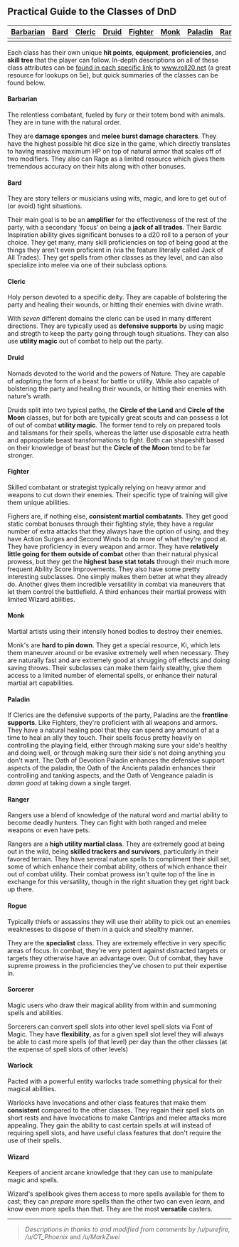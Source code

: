 ## Practical Guide to the Classes of DnD

| [Barbarian](https://roll20.net/compendium/dnd5e/Classes:Barbarian#content) | [Bard](https://roll20.net/compendium/dnd5e/Classes:Bard#content) | [Cleric](https://roll20.net/compendium/dnd5e/Classes:Cleric#content) | [Druid](https://roll20.net/compendium/dnd5e/Classes:Druid#content) | [Fighter](https://roll20.net/compendium/dnd5e/Classes:Fighter#content) | [Monk](https://roll20.net/compendium/dnd5e/Classes:Monk#content) | [Paladin](https://roll20.net/compendium/dnd5e/Classes:Paladin#content) | [Ranger](https://roll20.net/compendium/dnd5e/Classes:Ranger#content) | [Rogue](https://roll20.net/compendium/dnd5e/Classes:Rogue#content) | [Sorcerer](https://roll20.net/compendium/dnd5e/Classes:Sorcerer#content) | [Warlock](https://roll20.net/compendium/dnd5e/Classes:Warlock#content) | [Wizard](https://roll20.net/compendium/dnd5e/Classes:Wizard#content) |
| ---------------------------------------- | ---------------------------------------- | ---------------------------------------- | ---------------------------------------- | ---------------------------------------- | ---------------------------------------- | ---------------------------------------- | ---------------------------------------- | ---------------------------------------- | ---------------------------------------- | ---------------------------------------- | ---------------------------------------- |
|                                          |                                          |                                          |                                          |                                          |                                          |                                          |                                          |                                          |                                          |                                          |                                          |

Each class has their own unique **hit points**, **equipment**, **proficiencies**, and **skill tree** that the player can follow. In-depth descriptions on all of these class attributes can be <u>found in each specific link</u> to www.roll20.net (a great resource for lookups on 5e), but quick summaries of the classes can be found below.

#### Barbarian

The relentless combatant, fueled by fury or their totem bond with animals. They are in tune with the natural order.

They are **damage sponges** and **melee burst damage characters**. They have the highest possible hit dice size in the game, which directly translates to having massive maximum HP on top of natural armor that scales off of two modifiers. They also can Rage as a limited resource which gives them tremendous accuracy on their hits along with other bonuses.

#### Bard

They are story tellers or musicians using wits, magic, and lore to get out of (or avoid) tight situations.

Their main goal is to be an **amplifier** for the effectiveness of the rest of the party, with a secondary 'focus' on being a **jack of all trades**. Their Bardic Inspiration ability gives significant bonuses to a d20 roll to a person of your choice. They get many, many skill proficiencies on top of being good at the things they aren't even proficient in (via the feature literally called Jack of All Trades). They get spells from other classes as they level, and can also specialize into melee via one of their subclass options.

#### Cleric

Holy person devoted to a specific deity. They are capable of bolstering the party and healing their wounds, or hitting their enemies with divine wrath.

With *seven* different domains the cleric can be used in many different directions. They are typically used as **defensive supports** by using magic and stregth to keep the party going through tough situations. They can also use **utility magic** out of combat to help out the party.

#### Druid

Nomads devoted to the world and the powers of Nature. They are capable of adopting the form of a beast for battle or utility. While also capable of bolstering the party and healing their wounds, or hitting their enemies with nature's wrath.

Druids split into two typical paths, the **Circle of the Land** and **Circle of the Moon** classes, but for both are typically great scouts and can possess a lot of out of combat **utility magic**. The former tend to rely on prepared tools and talismans for their spells, whereas the latter use disposable extra heath and appropriate beast transformations to fight. Both can shapeshift based on their knowledge of beast but the **Circle of the Moon** tend to be far stronger.

#### Fighter

Skilled combatant or strategist typically relying on heavy armor and weapons to cut down their enemies. Their specific type of training will give them unique abilities.

Fighers are, if nothing else, **consistent martial combatants**. They get good static combat bonuses through their fighting style, they have a regular number of extra attacks that they always have the option of using, and they have Action Surges and Second Winds to do more of what they're good at. They have proficiency in every weapon and armor. They have **relatively little going for them outside of combat** other than their natural physical prowess, but they get the **highest base stat totals** through their much more frequent Ability Score Improvements. They also have some pretty interesting subclasses. One simply makes them better at what they already do. Another gives them incredible versatility in combat via maneuvers that let them control the battlefield. A third enhances their martial prowess with limited Wizard abilities.

#### Monk

Martial artists using their intensily honed bodies to destroy their enemies.

Monk's are **hard to pin down**. They get a special resource, Ki, which lets them maneuver around or be evasive extremely well when necessary. They are naturally fast and are extremely good at shrugging off effects and doing saving throws. Their subclasses can make them fairly stealthy, give them access to a limited number of elemental spells, or enhance their natural martial art capabilities.

#### Paladin

If Clerics are the defensive supports of the party, Paladins are the **frontline supports**. Like Fighters, they're proficient with all weapons and armors. They have a natural healing pool that they can spend any amount of at a time to heal an ally they touch. Their spells focus pretty heavily on controlling the playing field, either through making sure your side's healthy and doing well, or through making sure their side's not doing anything you don't want. The Oath of Devotion Paladin enhances the defensive support aspects of the paladin, the Oath of the Ancients paladin enhances their controlling and tanking aspects, and the Oath of Vengeance paladin is *damn good* at taking down a single target.

#### Ranger

Rangers use a blend of knowledge of the natural word and martial ability to become deadly hunters. They can fight with both ranged and melee weapons or even have pets.

Rangers are a **high utility martial class**. They are extremely good at being out in the wild, being **skilled trackers and survivors**, particularly in their favored terrain. They have several nature spells to compliment their skill set, some of which enhance their combat ability, others of which enhance their out of combat utility. Their combat prowess isn't quite top of the line in exchange for this versatility, though in the right situation they get right back up there.

#### Rogue

Typically thiefs or assassins they will use their ability to pick out an enemies weaknesses to dispose of them in a quick and stealthy manner.

They are the **specialist** class. They are extremely effective in very specific areas of focus. In combat, they're very potent against distracted targets or targets they otherwise have an advantage over. Out of combat, they have supreme prowess in the proficiencies they've chosen to put their expertise in.

#### Sorcerer

Magic users who draw their magical ability from within and summoning spells and abilities.

Sorcerers can convert spell slots into other level spell slots via Font of Magic. They have **flexibility**, as for a given spell slot level they will always be able to cast more spells (of that level) per day than the other classes (at the expense of spell slots of other levels)

#### Warlock

Pacted with a powerful entity warlocks trade something physical for their magical abilities.

Warlocks have Invocations and other class features that make them **consistent** compared to the other classes. They regain their spell slots on short rests and have Invocations to make Cantrips and melee attacks more appealing. They gain the ability to cast certain spells at will instead of requiring spell slots, and have useful class features that don't require the use of their spells.

#### Wizard

Keepers of ancient arcane knowledge that they can use to manipulate magic and spells.

Wizard's spellbook gives them access to more spells available for them to cast; they can *prepare* more spells than the other two can even *learn*, and know even more spells than that. They are the most **versatile** casters.

---

> *Descriptions in thanks to and modified from comments by /u/purefire, /u/CT_Phoenix* and */u/MarkZwei*